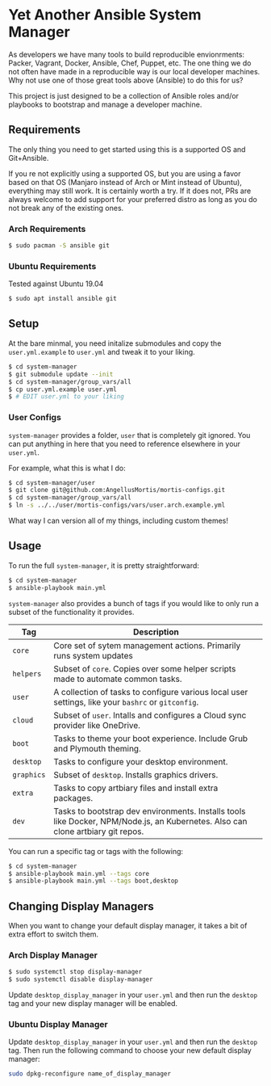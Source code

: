# Yet Another Ansible System Manager

As developers we have many tools to build reproducible envionrments: Packer,
Vagrant, Docker, Ansible, Chef, Puppet, etc. The one thing we do not often have
made in a reproducible way is our local developer machines. Why not use one of
those great tools above (Ansible) to do this for us?

This project is just designed to be a collection of Ansible roles and/or playbooks
to bootstrap and manage a developer machine.

## Requirements

The only thing you need to get started using this is a supported OS and
Git+Ansible.

If you re not explicitly using a supported OS, but you are using a favor based
on that OS (Manjaro instead of Arch or Mint instead of Ubuntu), everything may
still work. It is certainly worth a try. If it does not, PRs are always
welcome to add support for your preferred distro as long as you do not break
any of the existing ones.

### Arch Requirements

```bash
$ sudo pacman -S ansible git
```

### Ubuntu Requirements

Tested against Ubuntu 19.04

```bash
$ sudo apt install ansible git
```

## Setup

At the bare minmal, you need initalize submodules and copy the
`user.yml.example` to `user.yml` and tweak it to your liking.

```bash
$ cd system-manager
$ git submodule update --init
$ cd system-manager/group_vars/all
$ cp user.yml.example user.yml
$ # EDIT user.yml to your liking
```

### User Configs

`system-manager` provides a folder, `user` that is completely git ignored. You
can put anything in here that you need to reference elsewhere in your `user.yml`.

For example, what this is what I do:

```bash
$ cd system-manager/user
$ git clone git@github.com:AngellusMortis/mortis-configs.git
$ cd system-manager/group_vars/all
$ ln -s ../../user/mortis-configs/vars/user.arch.example.yml
```

What way I can version all of my things, including custom themes!

## Usage

To run the full `system-manager`, it is pretty straightforward:

```bash
$ cd system-manager
$ ansible-playbook main.yml
```

`system-manager` also provides a bunch of tags if you would like to only run a
subset of the functionality it provides.

| Tag | Description |
|-----|-------------|
| `core` | Core set of sytem management actions. Primarily runs system updates |
| `helpers` | Subset of `core`. Copies over some helper scripts made to automate common tasks. |
| `user` | A collection of tasks to configure various local user settings, like your `bashrc` or `gitconfig`. |
| `cloud` | Subset of `user`. Intalls and configures a Cloud sync provider like OneDrive. |
| `boot` | Tasks to theme your boot experience. Include Grub and Plymouth theming. |
| `desktop` | Tasks to configure your desktop environment. |
| `graphics` | Subset of `desktop`. Installs graphics drivers. |
| `extra` | Tasks to copy artbiary files and install extra packages. |
| `dev` | Tasks to bootstrap dev environments. Installs tools like Docker, NPM/Node.js, an Kubernetes. Also can clone artbiary git repos. |

You can run a specific tag or tags with the following:

```bash
$ cd system-manager
$ ansible-playbook main.yml --tags core
$ ansible-playbook main.yml --tags boot,desktop
```

## Changing Display Managers

When you want to change your default display manager, it takes a bit of extra
effort to switch them.

### Arch Display Manager

```bash
$ sudo systemctl stop display-manager
$ sudo systemctl disable display-manager
```

Update `desktop_display_manager` in your `user.yml` and then run the
`desktop` tag and your new display manager will be enabled.

### Ubuntu Display Manager

Update `desktop_display_manager` in your `user.yml` and then run the
`desktop` tag. Then run the following command to choose your new default
display manager:

```bash
sudo dpkg-reconfigure name_of_display_manager
```
